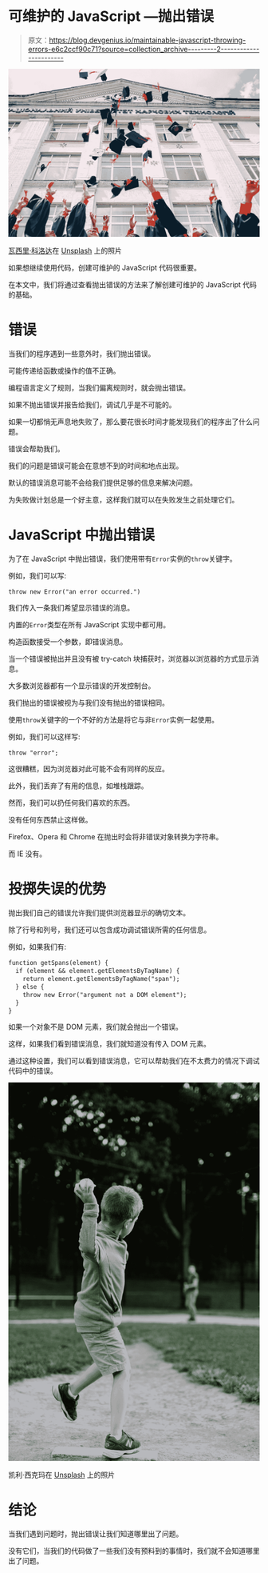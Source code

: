 # 可维护的 JavaScript —抛出错误

> 原文：<https://blog.devgenius.io/maintainable-javascript-throwing-errors-e6c2ccf90c71?source=collection_archive---------2----------------------->

![](img/e8ce0dda99077917d9870c6892714be8.png)

[瓦西里·科洛达](https://unsplash.com/@napr0tiv?utm_source=medium&utm_medium=referral)在 [Unsplash](https://unsplash.com?utm_source=medium&utm_medium=referral) 上的照片

如果想继续使用代码，创建可维护的 JavaScript 代码很重要。

在本文中，我们将通过查看抛出错误的方法来了解创建可维护的 JavaScript 代码的基础。

# 错误

当我们的程序遇到一些意外时，我们抛出错误。

可能传递给函数或操作的值不正确。

编程语言定义了规则，当我们偏离规则时，就会抛出错误。

如果不抛出错误并报告给我们，调试几乎是不可能的。

如果一切都悄无声息地失败了，那么要花很长时间才能发现我们的程序出了什么问题。

错误会帮助我们。

我们的问题是错误可能会在意想不到的时间和地点出现。

默认的错误消息可能不会给我们提供足够的信息来解决问题。

为失败做计划总是一个好主意，这样我们就可以在失败发生之前处理它们。

# JavaScript 中抛出错误

为了在 JavaScript 中抛出错误，我们使用带有`Error`实例的`throw`关键字。

例如，我们可以写:

```
throw new Error("an error occurred.")
```

我们传入一条我们希望显示错误的消息。

内置的`Error`类型在所有 JavaScript 实现中都可用。

构造函数接受一个参数，即错误消息。

当一个错误被抛出并且没有被 try-catch 块捕获时，浏览器以浏览器的方式显示消息。

大多数浏览器都有一个显示错误的开发控制台。

我们抛出的错误被视为与我们没有抛出的错误相同。

使用`throw`关键字的一个不好的方法是将它与非`Error`实例一起使用。

例如，我们可以这样写:

```
throw "error";
```

这很糟糕，因为浏览器对此可能不会有同样的反应。

此外，我们丢弃了有用的信息，如堆栈跟踪。

然而，我们可以扔任何我们喜欢的东西。

没有任何东西禁止这样做。

Firefox、Opera 和 Chrome 在抛出时会将非错误对象转换为字符串。

而 IE 没有。

# 投掷失误的优势

抛出我们自己的错误允许我们提供浏览器显示的确切文本。

除了行号和列号，我们还可以包含成功调试错误所需的任何信息。

例如，如果我们有:

```
function getSpans(element) {
  if (element && element.getElementsByTagName) {
    return element.getElementsByTagName("span");
  } else {
    throw new Error("argument not a DOM element");
  }
}
```

如果一个对象不是 DOM 元素，我们就会抛出一个错误。

这样，如果我们看到错误消息，我们就知道没有传入 DOM 元素。

通过这种设置，我们可以看到错误消息，它可以帮助我们在不太费力的情况下调试代码中的错误。

![](img/a92ce4f5eb1e1180c53249b842898b5b.png)

凯利·西克玛在 [Unsplash](https://unsplash.com?utm_source=medium&utm_medium=referral) 上的照片

# 结论

当我们遇到问题时，抛出错误让我们知道哪里出了问题。

没有它们，当我们的代码做了一些我们没有预料到的事情时，我们就不会知道哪里出了问题。